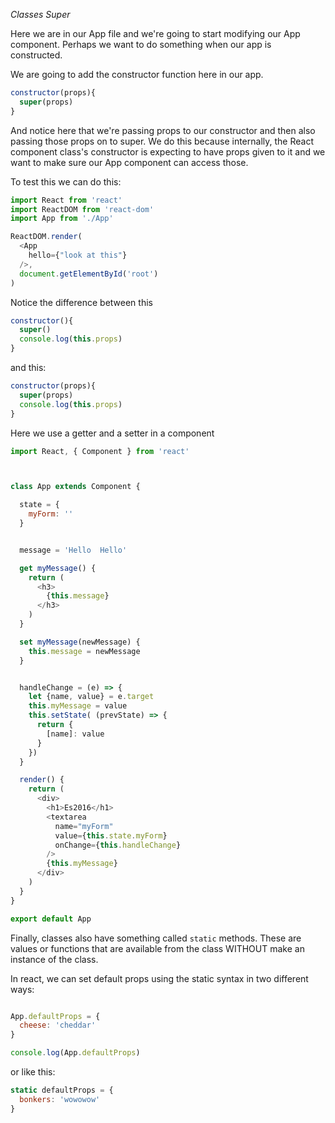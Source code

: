 *Classes Super*

Here we are in our App file and we're going to start modifying our App component. Perhaps we want to do something when our app is constructed.

We are going to add the constructor function here in our app.

```javascript
constructor(props){
  super(props)
}
```

And notice here that we're passing props to our constructor and then also passing those props on to super. We do this because internally, the  React component class's constructor is expecting to have props given to it and we want to make sure our App component can access those.


To test this we can do this:
```javascript
import React from 'react'
import ReactDOM from 'react-dom'
import App from './App'

ReactDOM.render(
  <App
    hello={"look at this"}
  />,
  document.getElementById('root')
)
```

Notice the difference between this


```javascript
constructor(){
  super()
  console.log(this.props)
}
```

and this:

```javascript
constructor(props){
  super(props)
  console.log(this.props)
}
```

Here we use a getter and a setter in a component

```javascript
import React, { Component } from 'react'



class App extends Component {

  state = {
    myForm: ''
  }


  message = 'Hello  Hello'

  get myMessage() {
    return (
      <h3>
        {this.message}
      </h3>
    )
  }

  set myMessage(newMessage) {
    this.message = newMessage
  }


  handleChange = (e) => {
    let {name, value} = e.target
    this.myMessage = value
    this.setState( (prevState) => {
      return {
        [name]: value
      }
    })
  }

  render() {
    return (
      <div>
        <h1>Es2016</h1>
        <textarea
          name="myForm"
          value={this.state.myForm}
          onChange={this.handleChange}
        />
        {this.myMessage}
      </div>
    )
  }
}

export default App
```

Finally, classes also have something called `static` methods. These are values or functions that are available from the class WITHOUT make an instance of the class.

In react, we can set default props using the static syntax in two different ways:

```javascript

App.defaultProps = {
  cheese: 'cheddar'
}

console.log(App.defaultProps)
```

or like this:

```javascript
static defaultProps = {
  bonkers: 'wowowow'
}
```
